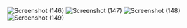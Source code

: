 ![Screenshot (146)](https://github.com/saraali13/PfFall23/assets/142868034/03fb4608-117c-4010-8e4a-71fdc53918ac)
![Screenshot (147)](https://github.com/saraali13/PfFall23/assets/142868034/34ff848e-a121-420f-8b2e-75a4c1ec7629)
![Screenshot (148)](https://github.com/saraali13/PfFall23/assets/142868034/df2b0601-44fd-46fe-b29e-728a9dfc77c1)
![Screenshot (149)](https://github.com/saraali13/PfFall23/assets/142868034/b62950a5-5aee-4c98-b803-c9bb18a520fe)



